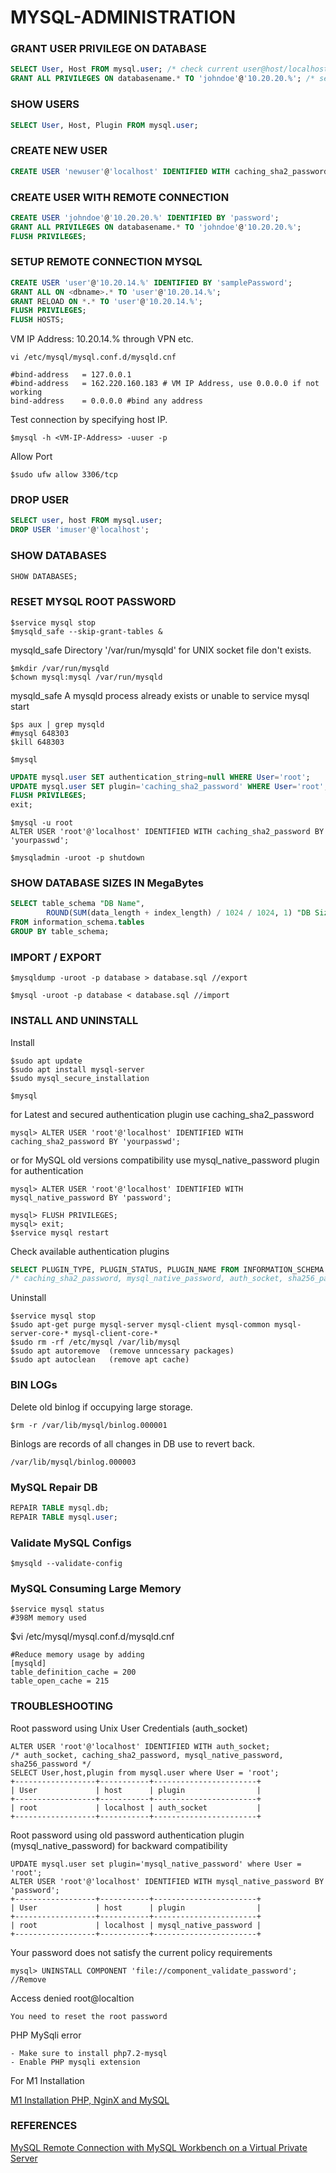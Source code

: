 # MYSQL-ADMINISTRATION

### GRANT USER PRIVILEGE ON DATABASE
```sql
SELECT User, Host FROM mysql.user; /* check current user@host/localhost/ip */
GRANT ALL PRIVILEGES ON databasename.* TO 'johndoe'@'10.20.20.%'; /* set user privillege */
```
### SHOW USERS
```sql
SELECT User, Host, Plugin FROM mysql.user;
```
### CREATE NEW USER
```sql
CREATE USER 'newuser'@'localhost' IDENTIFIED WITH caching_sha2_password BY 'yourpasswd';
```
### CREATE USER WITH REMOTE CONNECTION
```sql
CREATE USER 'johndoe'@'10.20.20.%' IDENTIFIED BY 'password';
GRANT ALL PRIVILEGES ON databasename.* TO 'johndoe'@'10.20.20.%';
FLUSH PRIVILEGES;
```
### SETUP REMOTE CONNECTION MYSQL
```sql
CREATE USER 'user'@'10.20.14.%' IDENTIFIED BY 'samplePassword';
GRANT ALL ON <dbname>.* TO 'user'@'10.20.14.%';
GRANT RELOAD ON *.* TO 'user'@'10.20.14.%';
FLUSH PRIVILEGES;
FLUSH HOSTS;
```
VM IP Address: 10.20.14.% through VPN etc.
```vim
vi /etc/mysql/mysql.conf.d/mysqld.cnf

#bind-address   = 127.0.0.1
#bind-address   = 162.220.160.183 # VM IP Address, use 0.0.0.0 if not working
bind-address    = 0.0.0.0 #bind any address
```
Test connection by specifying host IP.
```vim
$mysql -h <VM-IP-Address> -uuser -p
```
Allow Port
```vim
$sudo ufw allow 3306/tcp
```
### DROP USER
```sql
SELECT user, host FROM mysql.user;
DROP USER 'imuser'@'localhost';
```
### SHOW DATABASES
```sql
SHOW DATABASES;
```
### RESET MYSQL ROOT PASSWORD
```vim
$service mysql stop
$mysqld_safe --skip-grant-tables &
```
mysqld_safe Directory '/var/run/mysqld' for UNIX socket file don't exists.
```vim
$mkdir /var/run/mysqld
$chown mysql:mysql /var/run/mysqld
```
mysqld_safe A mysqld process already exists or unable to service mysql start
```vim
$ps aux | grep mysqld
#mysql 648303
$kill 648303 
```
```vim
$mysql
```
```sql
UPDATE mysql.user SET authentication_string=null WHERE User='root';
UPDATE mysql.user SET plugin='caching_sha2_password' WHERE User='root'; /* Fix Plugin 'auth_socket' is not loaded */
FLUSH PRIVILEGES;
exit;
```
```vim
$mysql -u root
ALTER USER 'root'@'localhost' IDENTIFIED WITH caching_sha2_password BY 'yourpasswd';
```
```vim
$mysqladmin -uroot -p shutdown
```
### SHOW DATABASE SIZES IN MegaBytes
```sql
SELECT table_schema "DB Name",
        ROUND(SUM(data_length + index_length) / 1024 / 1024, 1) "DB Size in MB" 
FROM information_schema.tables 
GROUP BY table_schema; 
```
### IMPORT / EXPORT
```vim
$mysqldump -uroot -p database > database.sql //export

$mysql -uroot -p database < database.sql //import
```
### INSTALL AND UNINSTALL
Install
```vim
$sudo apt update
$sudo apt install mysql-server
$sudo mysql_secure_installation
```
```vim
$mysql
```
for Latest and secured authentication plugin use caching_sha2_password
```vim
mysql> ALTER USER 'root'@'localhost' IDENTIFIED WITH caching_sha2_password BY 'yourpasswd';
```
or for MySQL old versions compatibility use mysql_native_password plugin for authentication
```vim
mysql> ALTER USER 'root'@'localhost' IDENTIFIED WITH mysql_native_password BY 'password';
```
```vim
mysql> FLUSH PRIVILEGES;
mysql> exit;
$service mysql restart
```
Check available authentication plugins
```sql
SELECT PLUGIN_TYPE, PLUGIN_STATUS, PLUGIN_NAME FROM INFORMATION_SCHEMA.PLUGINS;
/* caching_sha2_password, mysql_native_password, auth_socket, sha256_password */
```
Uninstall
```vim
$service mysql stop
$sudo apt-get purge mysql-server mysql-client mysql-common mysql-server-core-* mysql-client-core-*
$sudo rm -rf /etc/mysql /var/lib/mysql
$sudo apt autoremove  (remove unncessary packages)
$sudo apt autoclean   (remove apt cache)
```
### BIN LOGs
Delete old binlog if occupying large storage.
```vim
$rm -r /var/lib/mysql/binlog.000001
```
Binlogs are records of all changes in DB use to revert back.
```vim
/var/lib/mysql/binlog.000003
```
### MySQL Repair DB
```sql
REPAIR TABLE mysql.db;
REPAIR TABLE mysql.user;
```
### Validate MySQL Configs
```
$mysqld --validate-config
```
### MySQL Consuming Large Memory
```
$service mysql status
#398M memory used
```
$vi /etc/mysql/mysql.conf.d/mysqld.cnf
```
#Reduce memory usage by adding 
[mysqld]
table_definition_cache = 200
table_open_cache = 215
```
### TROUBLESHOOTING
Root password using Unix User Credentials (auth_socket)
```vim
ALTER USER 'root'@'localhost' IDENTIFIED WITH auth_socket;
/* auth_socket, caching_sha2_password, mysql_native_password, sha256_password */
SELECT User,host,plugin from mysql.user where User = 'root';
+------------------+-----------+-----------------------+
| User             | host      | plugin                |
+------------------+-----------+-----------------------+
| root             | localhost | auth_socket           |
+------------------+-----------+-----------------------+
```
Root password using old password authentication plugin (mysql_native_password) for backward compatibility
```vim
UPDATE mysql.user set plugin='mysql_native_password' where User = 'root';
ALTER USER 'root'@'localhost' IDENTIFIED WITH mysql_native_password BY 'password';
+------------------+-----------+-----------------------+
| User             | host      | plugin                |
+------------------+-----------+-----------------------+
| root             | localhost | mysql_native_password |
+------------------+-----------+-----------------------+
```
Your password does not satisfy the current policy requirements
```
mysql> UNINSTALL COMPONENT 'file://component_validate_password'; //Remove
```
Access denied root@localtion
```
You need to reset the root password
```
PHP MySqli error
```
- Make sure to install php7.2-mysql
- Enable PHP mysqli extension
```
For M1 Installation

[M1 Installation PHP, NginX and MySQL](https://medium.com/@johnmark_76235/setup-php-nginx-and-php-fpm-on-m1-macbook-aeaea14d2675)

### REFERENCES
[MySQL Remote Connection with MySQL Workbench on a Virtual Private Server](https://medium.com/@johnmark_76235/mysql-remote-connection-with-mysql-workbench-on-a-virtual-private-server-2e18d8ff78e4)
